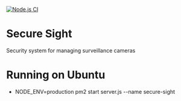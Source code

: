 [![Node.js CI](https://github.com/Codendaal1120/Secure-Sight-development/actions/workflows/main.yml/badge.svg?branch=develop)](https://github.com/Codendaal1120/Secure-Sight-development/actions/workflows/main.yml)

# Secure Sight
Security system for managing surveillance cameras

# Running on Ubuntu
- NODE_ENV=production pm2 start server.js --name secure-sight
